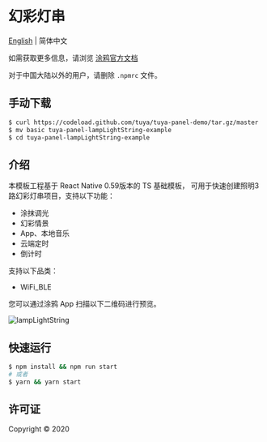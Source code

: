 # 幻彩灯串

[English](./README.md) | 简体中文

如需获取更多信息，请浏览 [涂鸦官方文档](https://docs.tuya.com)

对于中国大陆以外的用户，请删除 `.npmrc` 文件。

## 手动下载

```bash
$ curl https://codeload.github.com/tuya/tuya-panel-demo/tar.gz/master | tar -xz --strip=2 tuya-panel-demo-master/examples/lampLightString
$ mv basic tuya-panel-lampLightString-example
$ cd tuya-panel-lampLightString-example
```

## 介绍

本模板工程基于 React Native 0.59版本的 TS 基础模板， 可用于快速创建照明3路幻彩灯串项目，支持以下功能：
- 涂抹调光
- 幻彩情景
- App、本地音乐
- 云端定时
- 倒计时

支持以下品类：
- WiFi_BLE

您可以通过涂鸦 App 扫描以下二维码进行预览。

![lampLightString](https://solution.tuya.com/cn/panelDetail/146001)

## 快速运行

```bash
$ npm install && npm run start
# 或者
$ yarn && yarn start
```

## 许可证

Copyright © 2020
